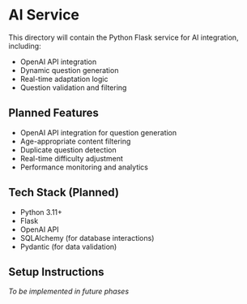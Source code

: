 # AI Service

This directory will contain the Python Flask service for AI integration, including:
- OpenAI API integration
- Dynamic question generation
- Real-time adaptation logic
- Question validation and filtering

## Planned Features
- OpenAI API integration for question generation
- Age-appropriate content filtering
- Duplicate question detection
- Real-time difficulty adjustment
- Performance monitoring and analytics

## Tech Stack (Planned)
- Python 3.11+
- Flask
- OpenAI API
- SQLAlchemy (for database interactions)
- Pydantic (for data validation)

## Setup Instructions
*To be implemented in future phases* 